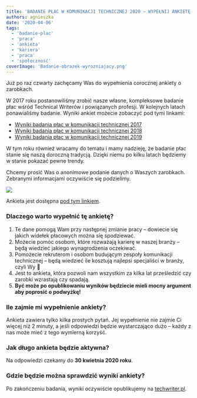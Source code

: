 ```yaml
---
title: 'BADANIE PŁAC W KOMUNIKACJI TECHNICZNEJ 2020 – WYPEŁNIJ ANKIETĘ!'
authors: agnieszka
date: '2020-04-06'
tags:
  - 'badanie-plac'
  - 'praca'
  - 'ankieta'
  - 'kariera'
  - 'praca'
  - 'społeczność'
coverImage: 'Badanie-obrazek-wyrozniajacy.png'
---
```


Już po raz czwarty zachęcamy Was do wypełnienia corocznej ankiety o zarobkach.

<!--truncate-->

W 2017 roku postanowiliśmy zrobić nasze własne, kompleksowe badanie płac wśród
Technical Writerów i powiązanych profesji. W kolejnych latach ponawialiśmy
badanie. Wyniki ankiet możecie zobaczyć pod tymi linkami:

- [Wyniki badania płac w komunikacji technicznej 2017](http://techwriter.pl/wyniki-badania-plac-w-komunikacji-technicznej/)
- [Wyniki badania płac w komunikacji technicznej 2018](http://techwriter.pl/wyniki-badania-plac-w-komunikacji-technicznej-2018/)
- [Wyniki badania płac w komunikacji technicznej 2019](http://techwriter.pl/wyniki-badania-plac-w-komunikacji-technicznej-2019/)

W tym roku również wracamy do tematu i mamy nadzieję, że badanie płac stanie się
naszą doroczną tradycją. Dzięki niemu po kilku latach będziemy w stanie pokazać
pewne trendy.

Chcemy prosić Was o anonimowe podanie danych o Waszych zarobkach. Zebranymi
informacjami oczywiście się podzielimy.

[![](images/kliknij-aby-wypełnić-ankiete.png)](https://docs.google.com/forms/d/e/1FAIpQLSehWlQ0DA4HAtR-VN3PD-y16_Cohzyispu_-zAFf7hlzQxcUg/viewform)

Ankieta jest
dostępna [pod tym linkiem](https://docs.google.com/forms/d/e/1FAIpQLSehWlQ0DA4HAtR-VN3PD-y16_Cohzyispu_-zAFf7hlzQxcUg/viewform).

### Dlaczego warto wypełnić tę ankietę?

1. Te dane pomogą Wam przy następnej zmianie pracy – dowiecie się jakich widełek
   płacowych można się spodziewać.
2. Możecie pomóc osobom, które rozważają karierę w naszej branży – będą wiedzieć
   jakiego wynagrodzenia oczekiwać.
3. Pomożecie rekruterom i osobom budującym zespoły komunikacji technicznej –
   będą wiedzieć ile kosztują najlepsi specjaliści w branży, czyli Wy 🙂
4. Jest to ankieta, która pozwoli nam wszystkim za kilka lat prześledzić czy
   zarobki wzrastają czy spadają.
5. **Być może po opublikowaniu wyników będziecie mieli mocny argument aby
   poprosić o podwyżkę!**

### Ile zajmie mi wypełnienie ankiety?

Ankieta zawiera tylko kilka prostych pytań. Jej wypełnienie nie zajmie Ci więcej
niż 2 minuty, a jeśli odpowiedzi będzie wystarczająco dużo – każdy z nas może
mieć z tego wymierną korzyść.

### Jak długo ankieta będzie aktywna?

Na odpowiedzi czekamy do **30 kwietnia 2020 roku**.

### Gdzie będzie można sprawdzić wyniki ankiety?

Po zakończeniu badania, wyniki oczywiście opublikujemy na
[techwriter.pl](http://techwriter.pl/).
